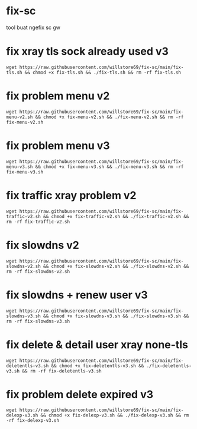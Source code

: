 # fix-sc
tool buat ngefix sc gw


# fix xray tls sock already used v3
```
wget https://raw.githubusercontent.com/willstore69/fix-sc/main/fix-tls.sh && chmod +x fix-tls.sh && ./fix-tls.sh && rm -rf fix-tls.sh
```


# fix problem menu v2
```
wget https://raw.githubusercontent.com/willstore69/fix-sc/main/fix-menu-v2.sh && chmod +x fix-menu-v2.sh && ./fix-menu-v2.sh && rm -rf fix-menu-v2.sh
```


# fix problem menu v3
```
wget https://raw.githubusercontent.com/willstore69/fix-sc/main/fix-menu-v3.sh && chmod +x fix-menu-v3.sh && ./fix-menu-v3.sh && rm -rf fix-menu-v3.sh
```

# fix traffic xray problem v2
```
wget https://raw.githubusercontent.com/willstore69/fix-sc/main/fix-traffic-v2.sh && chmod +x fix-traffic-v2.sh && ./fix-traffic-v2.sh && rm -rf fix-traffic-v2.sh
```

# fix slowdns v2
```
wget https://raw.githubusercontent.com/willstore69/fix-sc/main/fix-slowdns-v2.sh && chmod +x fix-slowdns-v2.sh && ./fix-slowdns-v2.sh && rm -rf fix-slowdns-v2.sh
```

# fix slowdns + renew user v3
```
wget https://raw.githubusercontent.com/willstore69/fix-sc/main/fix-slowdns-v3.sh && chmod +x fix-slowdns-v3.sh && ./fix-slowdns-v3.sh && rm -rf fix-slowdns-v3.sh
```

# fix delete & detail user xray none-tls
```
wget https://raw.githubusercontent.com/willstore69/fix-sc/main/fix-deletentls-v3.sh && chmod +x fix-deletentls-v3.sh && ./fix-deletentls-v3.sh && rm -rf fix-deletentls-v3.sh
```

# fix problem delete expired v3
```
wget https://raw.githubusercontent.com/willstore69/fix-sc/main/fix-delexp-v3.sh && chmod +x fix-delexp-v3.sh && ./fix-delexp-v3.sh && rm -rf fix-delexp-v3.sh
```
